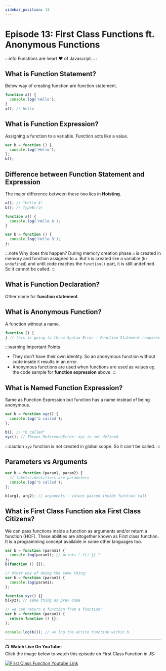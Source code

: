 ```yaml
---
sidebar_position: 13
---
```



# Episode 13: First Class Functions ft. Anonymous Functions

:::info
Functions are heart ♥ of Javascript.
:::

## What is Function Statement?

Below way of creating function are function statement.

```javascript
function a() {
  console.log('Hello');
}
a(); // Hello
```

## What is Function Expression?

Assigning a function to a variable. Function acts like a value.

```javascript
var b = function () {
  console.log('Hello');
};
b();
```

## Difference between Function Statement and Expression

The major difference between these two lies in **Hoisting**.

```javascript
a(); // "Hello A"
b(); // TypeError

function a() {
  console.log('Hello A');
}

var b = function () {
  console.log('Hello B');
};
```

:::note Why does this happen?
During memory creation phase `a` is created in memory and function assigned to `a`. But `b` is created like a variable (`b: undefined`) and until code reaches the `function()` part, it is still undefined. So it cannot be called.
:::

## What is Function Declaration?

Other name for **function statement**.

## What is Anonymous Function?

A function without a name.

```javascript
function () {
} // this is going to throw Syntax Error - Function Statement requires function name.
```

:::warning Important Points
- They don't have their own identity. So an anonymous function without code inside it results in an error.
- Anonymous functions are used when functions are used as values eg. the code sample for **function expression** above.
:::

## What is Named Function Expression?

Same as Function Expression but function has a name instead of being anonymous.

```javascript
var b = function xyz() {
  console.log('b called');
};

b(); // "b called"
xyz(); // Throws ReferenceError: xyz is not defined.
```

:::caution
`xyz` function is not created in global scope. So it can't be called.
:::

## Parameters vs Arguments

```javascript
var b = function (param1, param2) {
  // labels/identifiers are parameters
  console.log('b called');
};

b(arg1, arg2); // arguments - values passed inside function call
```

## What is First Class Function aka First Class Citizens?

We can pass functions inside a function as arguments and/or return a function (HOF). These abilities are altogether known as First class function. It is a programming concept available in some other languages too.

```javascript
var b = function (param1) {
  console.log(param1); // prints " f() {} "
};
b(function () {});

// Other way of doing the same thing:
var b = function (param1) {
  console.log(param1);
};

function xyz() {}
b(xyz); // same thing as prev code

// we can return a function from a function:
var b = function (param1) {
  return function () {};
};

console.log(b()); // we log the entire function within b.
```

---

📺 **Watch Live On YouTube:**  
Click the image below to watch this episode on First Class Function in JS:

[![First Class Function Youtube Link](https://img.youtube.com/vi/SHINoHxvTso/0.jpg)](https://www.youtube.com/watch?v=SHINoHxvTso&ab_channel=AkshaySaini)